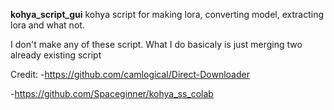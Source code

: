 __kohya_script_gui__
kohya script for making lora, converting model, extracting lora and what not.

I don't make any of these script. What I do basicaly is just merging two already existing script

Credit:
-https://github.com/camlogical/Direct-Downloader

-https://github.com/Spaceginner/kohya_ss_colab
